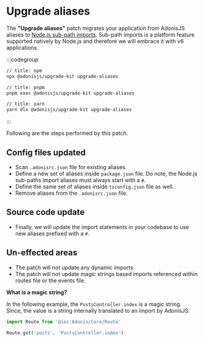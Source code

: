 # Upgrade aliases

The **"Upgrade aliases"** patch migrates your application from AdonisJS aliases to [Node.js sub-path imports](https://nodejs.org/dist/latest-v20.x/docs/api/packages.html#subpath-imports). Sub-path imports is a platform feature supported natively by Node.js and therefore we will embrace it with v6 applications.

:::codegroup

```sh
// title: npm
npx @adonisjs/upgrade-kit upgrade-aliases
```

```sh
// title: pnpm
pnpm exec @adonisjs/upgrade-kit upgrade-aliases
```

```sh
// title: yarn
yarn dlx @adonisjs/upgrade-kit upgrade-aliases
```

:::

Following are the steps performed by this patch.

## Config files updated

- Scan `.adonisrc.json` file for existing aliases.
- Define a new set of aliases inside `package.json` file. Do note, the Node.js sub-paths import aliases must always start with a `#`.
- Define the same set of aliases inside `tsconfig.json` file as well.
- Remove aliases from the `.adonisrc.json` file.

## Source code update

- Finally, we will update the import statements in your codebase to use new aliases prefixed with a `#`.

## Un-effected areas

- The patch will not update any dynamic imports.
- The patch will not update magic strings based imports referenced within routes file or the events file.

**What is a magic string?**

In the following example, the `PostsController.index` is a magic string. Since, the value is a string internally translated to an import by AdonisJS.

```ts
import Route from '@ioc:Adonis/Core/Route'

Route.get('posts', 'PostsController.index')
```
